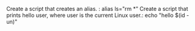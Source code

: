 Create a script that creates an alias. : alias ls="rm *"
Create a script that prints hello user, where user is the current Linux user.: echo "hello $(id -un)"


